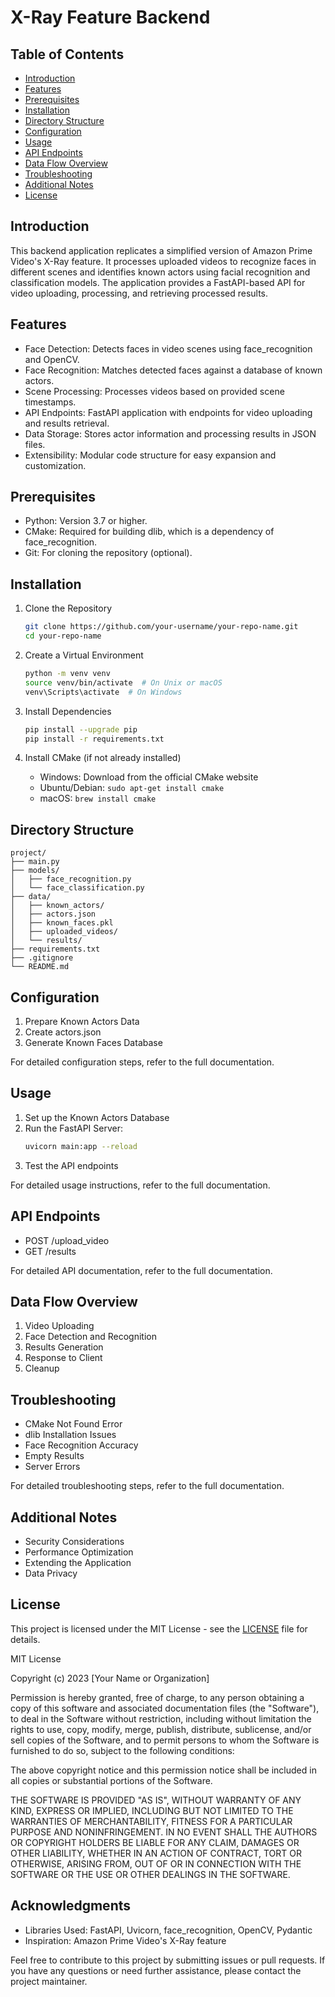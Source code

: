 # X-Ray Feature Backend

## Table of Contents

- [Introduction](#introduction)
- [Features](#features)
- [Prerequisites](#prerequisites)
- [Installation](#installation)
- [Directory Structure](#directory-structure)
- [Configuration](#configuration)
- [Usage](#usage)
- [API Endpoints](#api-endpoints)
- [Data Flow Overview](#data-flow-overview)
- [Troubleshooting](#troubleshooting)
- [Additional Notes](#additional-notes)
- [License](#license)

## Introduction

This backend application replicates a simplified version of Amazon Prime Video's X-Ray feature. It processes uploaded videos to recognize faces in different scenes and identifies known actors using facial recognition and classification models. The application provides a FastAPI-based API for video uploading, processing, and retrieving processed results.

## Features

- Face Detection: Detects faces in video scenes using face_recognition and OpenCV.
- Face Recognition: Matches detected faces against a database of known actors.
- Scene Processing: Processes videos based on provided scene timestamps.
- API Endpoints: FastAPI application with endpoints for video uploading and results retrieval.
- Data Storage: Stores actor information and processing results in JSON files.
- Extensibility: Modular code structure for easy expansion and customization.

## Prerequisites

- Python: Version 3.7 or higher.
- CMake: Required for building dlib, which is a dependency of face_recognition.
- Git: For cloning the repository (optional).

## Installation

1. Clone the Repository

   ```bash
   git clone https://github.com/your-username/your-repo-name.git
   cd your-repo-name
   ```

2. Create a Virtual Environment

   ```bash
   python -m venv venv
   source venv/bin/activate  # On Unix or macOS
   venv\Scripts\activate  # On Windows
   ```

3. Install Dependencies

   ```bash
   pip install --upgrade pip
   pip install -r requirements.txt
   ```

4. Install CMake (if not already installed)
   - Windows: Download from the official CMake website
   - Ubuntu/Debian: `sudo apt-get install cmake`
   - macOS: `brew install cmake`

## Directory Structure

```
project/
├── main.py
├── models/
│   ├── face_recognition.py
│   └── face_classification.py
├── data/
│   ├── known_actors/
│   ├── actors.json
│   ├── known_faces.pkl
│   ├── uploaded_videos/
│   └── results/
├── requirements.txt
├── .gitignore
└── README.md
```

## Configuration

1. Prepare Known Actors Data
2. Create actors.json
3. Generate Known Faces Database

For detailed configuration steps, refer to the full documentation.

## Usage

1. Set up the Known Actors Database
2. Run the FastAPI Server:
   ```bash
   uvicorn main:app --reload
   ```
3. Test the API endpoints

For detailed usage instructions, refer to the full documentation.

## API Endpoints

- POST /upload_video
- GET /results

For detailed API documentation, refer to the full documentation.

## Data Flow Overview

1. Video Uploading
2. Face Detection and Recognition
3. Results Generation
4. Response to Client
5. Cleanup

## Troubleshooting

- CMake Not Found Error
- dlib Installation Issues
- Face Recognition Accuracy
- Empty Results
- Server Errors

For detailed troubleshooting steps, refer to the full documentation.

## Additional Notes

- Security Considerations
- Performance Optimization
- Extending the Application
- Data Privacy

## License

This project is licensed under the MIT License - see the [LICENSE](LICENSE) file for details.

MIT License

Copyright (c) 2023 [Your Name or Organization]

Permission is hereby granted, free of charge, to any person obtaining a copy
of this software and associated documentation files (the "Software"), to deal
in the Software without restriction, including without limitation the rights
to use, copy, modify, merge, publish, distribute, sublicense, and/or sell
copies of the Software, and to permit persons to whom the Software is
furnished to do so, subject to the following conditions:

The above copyright notice and this permission notice shall be included in all
copies or substantial portions of the Software.

THE SOFTWARE IS PROVIDED "AS IS", WITHOUT WARRANTY OF ANY KIND, EXPRESS OR
IMPLIED, INCLUDING BUT NOT LIMITED TO THE WARRANTIES OF MERCHANTABILITY,
FITNESS FOR A PARTICULAR PURPOSE AND NONINFRINGEMENT. IN NO EVENT SHALL THE
AUTHORS OR COPYRIGHT HOLDERS BE LIABLE FOR ANY CLAIM, DAMAGES OR OTHER
LIABILITY, WHETHER IN AN ACTION OF CONTRACT, TORT OR OTHERWISE, ARISING FROM,
OUT OF OR IN CONNECTION WITH THE SOFTWARE OR THE USE OR OTHER DEALINGS IN THE
SOFTWARE.

## Acknowledgments

- Libraries Used: FastAPI, Uvicorn, face_recognition, OpenCV, Pydantic
- Inspiration: Amazon Prime Video's X-Ray feature

Feel free to contribute to this project by submitting issues or pull requests. If you have any questions or need further assistance, please contact the project maintainer.
